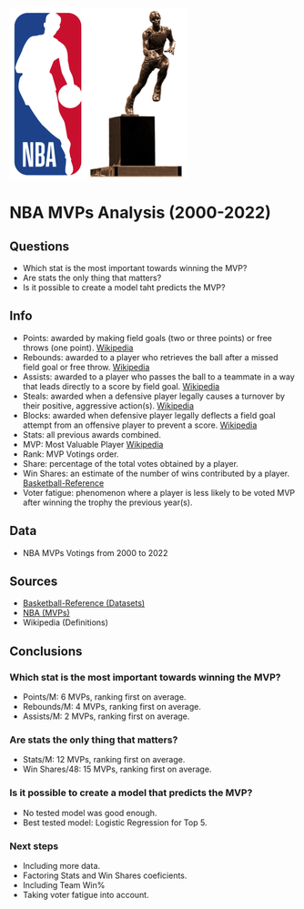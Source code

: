 ![NBA](https://github.com/Alfon22A/Mid-Boot-Camp-Project/blob/master/Slides/Images/NBALogo.png)![MVP](https://github.com/Alfon22A/Mid-Boot-Camp-Project/blob/master/Slides/Images/MVPTrophy.png)

# NBA MVPs Analysis (2000-2022)

## Questions
- Which stat is the most important towards winning the MVP?
- Are stats the only thing that matters?
- Is it possible to create a model taht predicts the MVP?

## Info
- Points: awarded by making field goals (two or three points) or free throws (one point). [Wikipedia](https://en.wikipedia.org/wiki/Point_(basketball))
- Rebounds: awarded to a player who retrieves the ball after a missed field goal or free throw. [Wikipedia](https://en.wikipedia.org/wiki/Rebound_(basketball))
- Assists: awarded to a player who passes the ball to a teammate in a way that leads directly to a score by field goal. [Wikipedia](https://en.wikipedia.org/wiki/Assist_(basketball))
- Steals: awarded when a defensive player legally causes a turnover by their positive, aggressive action(s). [Wikipedia](https://en.wikipedia.org/wiki/Steal_(basketball))
- Blocks: awarded when defensive player legally deflects a field goal attempt from an offensive player to prevent a score. [Wikipedia](https://en.wikipedia.org/wiki/Block_(basketball))
- Stats: all previous awards combined.
- MVP: Most Valuable Player [Wikipedia](https://en.wikipedia.org/wiki/NBA_Most_Valuable_Player_Award)
- Rank: MVP Votings order.
- Share: percentage of the total votes obtained by a player.
- Win Shares: an estimate of the number of wins contributed by a player. [Basketball-Reference](https://www.basketball-reference.com/about/ws.html)
- Voter fatigue: phenomenon where a player is less likely to be voted MVP after winning the trophy the previous year(s).

## Data
- NBA MVPs Votings from 2000 to 2022

## Sources
- [Basketball-Reference (Datasets)](https://www.basketball-reference.com/awards/awards_2000.html)
- [NBA (MVPs)](https://www.nba.com/news/history-mvp-award-winners)
- Wikipedia (Definitions)

## Conclusions

### Which stat is the most important towards winning the MVP?
- Points/M: 6 MVPs, ranking first on average.
- Rebounds/M: 4 MVPs, ranking first on average.
- Assists/M: 2 MVPs, ranking first on average.

### Are stats the only thing that matters?
- Stats/M: 12 MVPs, ranking first on average.
- Win Shares/48: 15 MVPs, ranking first on average.

### Is it possible to create a model that predicts the MVP?
- No tested model was good enough.
- Best tested model: Logistic Regression for Top 5.

### Next steps
- Including more data.
- Factoring Stats and Win Shares coeficients.
- Including Team Win%
- Taking voter fatigue into account.